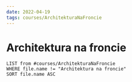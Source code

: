 ```yaml
---
date: 2022-04-19
tags: courses/ArchitekturaNaFroncie
---
```

# Architektura na froncie

```dataview
LIST from #courses/ArchitekturaNaFroncie 
WHERE file.name != "Architektura na froncie"
SORT file.name ASC
```